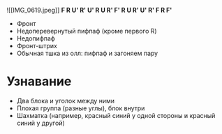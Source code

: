 ![[IMG_0619.jpeg]]
**F R U' R' U' R U R' F' R U R' U' R' F R F'**
- Фронт
- Недоперевернутый пифпаф (кроме первого R)
- Недопифпаф
- Фронт-штрих
- Обычная тшка из олл: пифпаф и загоняем пару
# Узнавание 
- Два блока и уголок между ними
- Плохая группа (разные углы), блок внутри 
- Шахматка (например, красный синий у одной стороны и красный синий у другой)